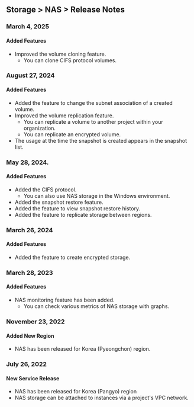 ## Storage > NAS > Release Notes

### March 4, 2025

#### Added Features

* Improved the volume cloning feature.
    * You can clone CIFS protocol volumes.

### August 27, 2024

#### Added Features

* Added the feature to change the subnet association of a created volume.
* Improved the volume replication feature.
    * You can replicate a volume to another project within your organization.
    * You can replicate an encrypted volume.
* The usage at the time the snapshot is created appears in the snapshot list.


### May 28, 2024. 

#### Added Features
* Added the CIFS protocol.
    * You can also use NAS storage in the Windows environment.
* Added the snapshot restore feature.
* Added the feature to view snapshot restore history.
* Added the feature to replicate storage between regions.

### March 26, 2024

#### Added Features

* Added the feature to create encrypted storage.

### March 28, 2023

#### Added Features

* NAS monitoring feature has been added.
    * You can check various metrics of NAS storage with graphs.
    
### November 23, 2022

#### Added New Region

* NAS has been released for Korea (Pyeongchon) region.

### July 26, 2022

#### New Service Release

* NAS has been released for Korea (Pangyo) region
* NAS storage can be attached to instances via a project's VPC network.
